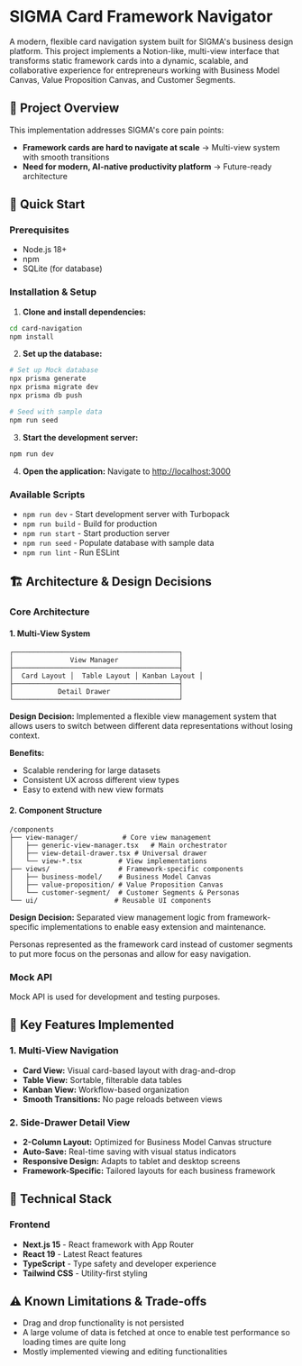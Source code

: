 # SIGMA Card Framework Navigator

A modern, flexible card navigation system built for SIGMA's business design platform. This project implements a Notion-like, multi-view interface that transforms static framework cards into a dynamic, scalable, and collaborative experience for entrepreneurs working with Business Model Canvas, Value Proposition Canvas, and Customer Segments.

## 🎯 Project Overview

This implementation addresses SIGMA's core pain points:
- **Framework cards are hard to navigate at scale** → Multi-view system with smooth transitions
- **Need for modern, AI-native productivity platform** → Future-ready architecture

## 🚀 Quick Start

### Prerequisites
- Node.js 18+ 
- npm
- SQLite (for database)

### Installation & Setup

1. **Clone and install dependencies:**
```bash
cd card-navigation
npm install
```

2. **Set up the database:**
```bash
# Set up Mock database
npx prisma generate
npx prisma migrate dev
npx prisma db push

# Seed with sample data
npm run seed
```

3. **Start the development server:**
```bash
npm run dev
```

4. **Open the application:**
Navigate to [http://localhost:3000](http://localhost:3000)

### Available Scripts
- `npm run dev` - Start development server with Turbopack
- `npm run build` - Build for production
- `npm run start` - Start production server
- `npm run seed` - Populate database with sample data
- `npm run lint` - Run ESLint

## 🏗️ Architecture & Design Decisions

### Core Architecture

#### **1. Multi-View System**
```
┌─────────────────────────────────────────┐
│              View Manager               │
├─────────────────────────────────────────┤
│  Card Layout │  Table Layout │ Kanban Layout │
├─────────────────────────────────────────┤
│           Detail Drawer                 │
└─────────────────────────────────────────┘
```

**Design Decision:** Implemented a flexible view management system that allows users to switch between different data representations without losing context.

**Benefits:**
- Scalable rendering for large datasets
- Consistent UX across different view types
- Easy to extend with new view formats

#### **2. Component Structure**
```
/components
├── view-manager/           # Core view management
│   ├── generic-view-manager.tsx   # Main orchestrator
│   ├── view-detail-drawer.tsx # Universal drawer
│   └── view-*.tsx         # View implementations
├── views/                 # Framework-specific components
│   ├── business-model/    # Business Model Canvas
│   ├── value-proposition/ # Value Proposition Canvas
│   └── customer-segment/  # Customer Segments & Personas
└── ui/                   # Reusable UI components
```

**Design Decision:** Separated view management logic from framework-specific implementations to enable easy extension and maintenance.

Personas represented as the framework card instead of customer segments to put more focus on the personas and allow for easy navigation.


### Mock API
Mock API is used for development and testing purposes.


## 🎨 Key Features Implemented

### **1. Multi-View Navigation**
- **Card View:** Visual card-based layout with drag-and-drop
- **Table View:** Sortable, filterable data tables
- **Kanban View:** Workflow-based organization
- **Smooth Transitions:** No page reloads between views

### **2. Side-Drawer Detail View**
- **2-Column Layout:** Optimized for Business Model Canvas structure
- **Auto-Save:** Real-time saving with visual status indicators
- **Responsive Design:** Adapts to tablet and desktop screens
- **Framework-Specific:** Tailored layouts for each business framework

## 🔧 Technical Stack

### **Frontend**
- **Next.js 15** - React framework with App Router
- **React 19** - Latest React features
- **TypeScript** - Type safety and developer experience
- **Tailwind CSS** - Utility-first styling


## ⚠️ Known Limitations & Trade-offs

- Drag and drop functionality is not persisted
- A large volume of data is fetched at once to enable test performance so loading times are quite long
- Mostly implemented viewing and editing functionalities




